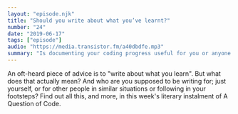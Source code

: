 ```yaml
---
layout: "episode.njk"
title: "Should you write about what you’ve learnt?"
number: "24"
date: "2019-06-17"
tags: ["episode"]
audio: "https://media.transistor.fm/a40dbdfe.mp3"
summary: "Is documenting your coding progress useful for you or anyone else?"
---
```


An oft-heard piece of advice is to "write about what you learn". But what does that actually mean? And who are you supposed to be writing for; just yourself, or for other people in similar situations or following in your footsteps? Find out all this, and more, in this week's literary instalment of A Question of Code.
